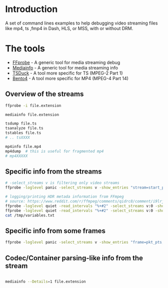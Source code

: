 # Introduction

A set of command lines examples to help debugging video streaming files like mp4, ts ,fmp4 in Dash, HLS, or MSS, with or without DRM.

# The tools

* [FFprobe](https://ffmpeg.org/ffprobe.html) - A generic tool for media streaming debug
* [Mediainfo](https://mediaarea.net/en/MediaInfo) - A generic tool for media streaming info
* [TSDuck](https://tsduck.io/#cmdlist) - A tool more specific for TS (MPEG-2 Part 1)
* [Bento4](https://www.bento4.com/) - A tool more specific for MP4 (MPEG-4 Part 14)


## Overview of the streams

```bash
ffprobe -i file.extension

mediainfo file.extension

tsdump file.ts
tsanalyze file.ts
tstables file.ts
# .. tsXXXX

mp4info file.mp4
mp4dump  # this is useful for fragmented mp4
# mp4XXXXX
```

## Specific info from the streams

```bash
# -select_streams v is filtering only video streams
ffprobe -loglevel panic -select_streams v -show_entries "stream=start_pts,start_time,avg_frame_rate,r_frame_rate,codec_time_base" file.extension

# logging/printing HDR metada information from FFmpeg
# source: https://www.reddit.com/r/ffmpeg/comments/qidrc8/comment/i9lrj9u/?utm_source=reddit&utm_medium=web2x&context=3
ffprobe -loglevel quiet -read_intervals "%+#2" -select_streams v:0 -show_entries side_data "input.mkv" | egrep -m 1 -A 10 'Mastering display metadata' | grep -v 'Mastering display metadata' >/tmp/variables.txt
ffprobe -loglevel quiet -read_intervals "%+#2" -select_streams v:0 -show_entries side_data "input.mkv" | egrep -m 1 -A 2 'Content light level metadata' | grep -v 'Content light level metadata' >>/tmp/variables.txt
cat /tmp/variables.txt
```
## Specific info from some frames

```bash
ffprobe -loglevel panic -select_streams v -show_entries "frame=pkt_pts,pkt_pts_time,pkt_duration,best_effort_timestamp,best_effort_timestamp_time" -read_intervals %+#5
```

## Codec/Container parsing-like info from the stream

```bash

mediainfo --Details=1 file.extension

```
